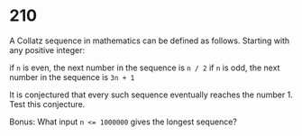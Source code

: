 [_metadata_:number]:-      "210"
[_metadata_:difficulty]:-  "Easy"
[_metadata_:asker]:-       "Apple"
[_metadata_:tags]:-        "math"

# 210

A Collatz sequence in mathematics can be defined as follows. Starting with any positive integer:

if `n` is even, the next number in the sequence is `n / 2`
if `n` is odd, the next number in the sequence is `3n + 1`

It is conjectured that every such sequence eventually reaches the number 1. Test this conjecture.

Bonus: What input `n <= 1000000` gives the longest sequence?
